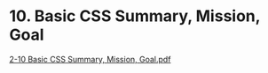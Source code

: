 # 10. Basic CSS Summary, Mission, Goal

[2-10 Basic CSS Summary, Mission, Goal.pdf]('./Basic_CSS_Summary_Mission.pdf')